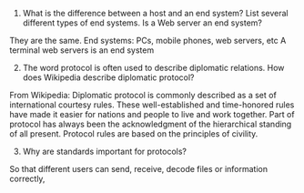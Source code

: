 1. What is the difference between a host and an end system? List several different types of end systems. Is a Web server an end system?

They are the same. 
End systems: PCs, mobile phones, web servers, etc
A terminal web servers is an end system


2. The word protocol is often used to describe diplomatic relations. How does Wikipedia describe diplomatic protocol?

From Wikipedia: Diplomatic protocol is commonly described as a set of international courtesy rules. These well-established and time-honored rules have made it easier for nations and people to live and work together. Part of protocol has always been the acknowledgment of the hierarchical standing of all present. Protocol rules are based on the principles of civility.

3. Why are standards important for protocols?

So that different users can send, receive, decode files or information correctly, 
